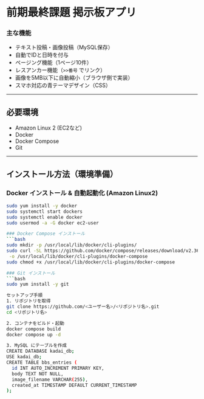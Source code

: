 # 前期最終課題 掲示板アプリ

### 主な機能
- テキスト投稿・画像投稿（MySQL保存）
- 自動でIDと日時を付与
- ページング機能（1ページ10件）
- レスアンカー機能（`>>番号` でリンク）
- 画像を5MB以下に自動縮小（ブラウザ側で実装）
- スマホ対応の青テーマデザイン（CSS）

---

## 必要環境
- Amazon Linux 2 (EC2など)
- Docker
- Docker Compose
- Git

---

## インストール方法（環境準備）

### Docker インストール & 自動起動化 (Amazon Linux2)
```bash
sudo yum install -y docker
sudo systemctl start dockers
sudo systemctl enable docker
sudo usermod -a -G docker ec2-user

### Docker Compose インストール
```bash
sudo mkdir -p /usr/local/lib/docker/cli-plugins/
sudo curl -SL https://github.com/docker/compose/releases/download/v2.36.0/docker-compose-$(uname -s)-$(uname -m) \
 -o /usr/local/lib/docker/cli-plugins/docker-compose
sudo chmod +x /usr/local/lib/docker/cli-plugins/docker-compose

### Git インストール
```bash
sudo yum install -y git

セットアップ手順
1. リポジトリを取得
git clone https://github.com/<ユーザー名>/<リポジトリ名>.git
cd <リポジトリ名>

2. コンテナをビルド・起動
docker compose build
docker compose up -d

3. MySQL にテーブルを作成
CREATE DATABASE kadai_db;
USE kadai_db;
CREATE TABLE bbs_entries (
  id INT AUTO_INCREMENT PRIMARY KEY,
  body TEXT NOT NULL,
  image_filename VARCHAR(255),
  created_at TIMESTAMP DEFAULT CURRENT_TIMESTAMP
);
